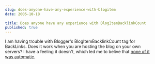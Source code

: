 ```yaml
---
slug: does-anyone-have-any-experience-with-blogitem
date: 2005-10-18
 
title: Does anyone have any experience with BlogItemBacklinkCount
published: true
---
```

I am having trouble with Blogger's BlogItemBacklinkCount tag for BackLinks.  Does it work when you are hosting the blog on your own servers?  I have a feeling it doesn't, which led me to belive that <a href="http://www.kinlan.co.uk/2005/10/why-i-dont-like-blogger-backlinks.html" title="I don't like Backlinks">none of it was automatic</a>.<p />

